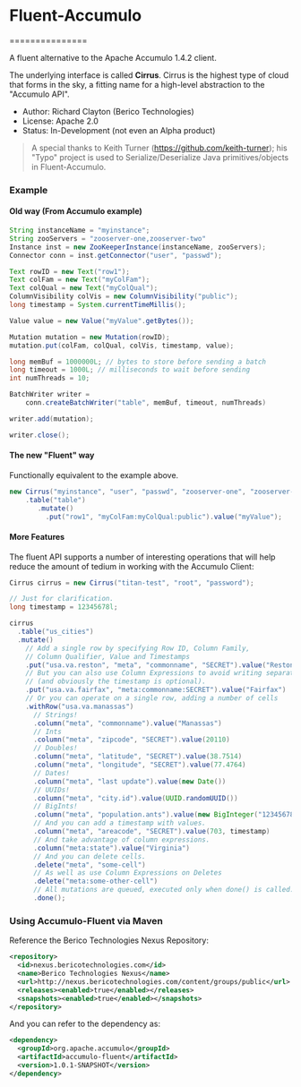 # Fluent-Accumulo
===============

A fluent alternative to the Apache Accumulo 1.4.2 client.

The underlying interface is called **Cirrus**.  Cirrus is the highest type of cloud that forms in the sky,
a fitting name for a high-level abstraction to the "Accumulo API".

* Author:  Richard Clayton (Berico Technologies)
* License: Apache 2.0
* Status:  In-Development (not even an Alpha product)

> A special thanks to Keith Turner (https://github.com/keith-turner); his "Typo" project is used to Serialize/Deserialize Java primitives/objects in Fluent-Accumulo.

### Example

#### Old way (From Accumulo example)

```java
String instanceName = "myinstance";
String zooServers = "zooserver-one,zooserver-two"
Instance inst = new ZooKeeperInstance(instanceName, zooServers);
Connector conn = inst.getConnector("user", "passwd");

Text rowID = new Text("row1");
Text colFam = new Text("myColFam");
Text colQual = new Text("myColQual");
ColumnVisibility colVis = new ColumnVisibility("public");
long timestamp = System.currentTimeMillis();

Value value = new Value("myValue".getBytes());

Mutation mutation = new Mutation(rowID);
mutation.put(colFam, colQual, colVis, timestamp, value);

long memBuf = 1000000L; // bytes to store before sending a batch
long timeout = 1000L; // milliseconds to wait before sending
int numThreads = 10;

BatchWriter writer =
    conn.createBatchWriter("table", memBuf, timeout, numThreads)

writer.add(mutation);

writer.close();
```

#### The new "Fluent" way

Functionally equivalent to the example above.

```java
new Cirrus("myinstance", "user", "passwd", "zooserver-one", "zooserver-two")
    .table("table")
       .mutate()
         .put("row1", "myColFam:myColQual:public").value("myValue");
```

#### More Features

The fluent API supports a number of interesting operations that will help reduce the amount of tedium in working with the Accumulo Client:

```java
Cirrus cirrus = new Cirrus("titan-test", "root", "password");

// Just for clarification.
long timestamp = 12345678l;

cirrus
  .table("us_cities")
  .mutate()
    // Add a single row by specifying Row ID, Column Family,
    // Column Qualifier, Value and Timestamps
    .put("usa.va.reston", "meta", "commonname", "SECRET").value("Reston", timestamp)
    // But you can also use Column Expressions to avoid writing separate strings
    // (and obviously the timestamp is optional).
    .put("usa.va.fairfax", "meta:commonname:SECRET").value("Fairfax")
    // Or you can operate on a single row, adding a number of cells
    .withRow("usa.va.manassas")
      // Strings!
      .column("meta", "commonname").value("Manassas")
      // Ints
      .column("meta", "zipcode", "SECRET").value(20110)
      // Doubles!
      .column("meta", "latitude", "SECRET").value(38.7514)
      .column("meta", "longitude", "SECRET").value(77.4764)
      // Dates!
      .column("meta", "last update").value(new Date())
      // UUIDs!
      .column("meta", "city.id").value(UUID.randomUUID())
      // BigInts!
      .column("meta", "population.ants").value(new BigInteger("12345678901234567890"))
      // And you can add a timestamp with values.
      .column("meta", "areacode", "SECRET").value(703, timestamp)
      // And take advantage of column expressions.
      .column("meta:state").value("Virginia")
      // And you can delete cells.
      .delete("meta", "some-cell")
      // As well as use Column Expressions on Deletes
      .delete("meta:some-other-cell")
      // All mutations are queued, executed only when done() is called.
      .done();
```
### Using Accumulo-Fluent via Maven

Reference the Berico Technologies Nexus Repository:

```xml
<repository>
  <id>nexus.bericotechnologies.com</id>
  <name>Berico Technologies Nexus</name>
  <url>http://nexus.bericotechnologies.com/content/groups/public</url>
  <releases><enabled>true</enabled></releases>
  <snapshots><enabled>true</enabled></snapshots>
</repository>
```

And you can refer to the dependency as:

```xml
<dependency>
  <groupId>org.apache.accumulo</groupId>
  <artifactId>accumulo-fluent</artifactId>
  <version>1.0.1-SNAPSHOT</version>
</dependency>
```
